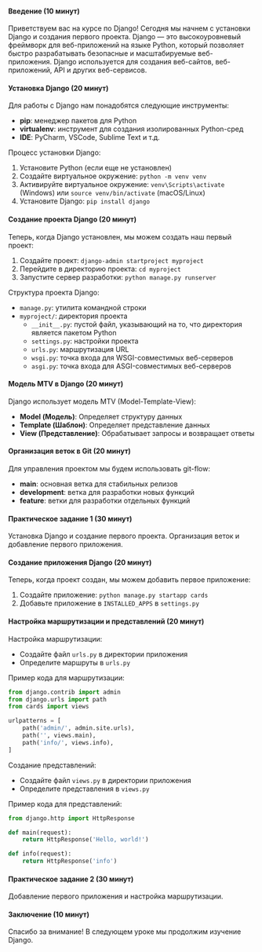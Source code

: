 #### Введение (10 минут)
Приветствуем вас на курсе по Django! Сегодня мы начнем с установки Django и создания первого проекта. Django — это высокоуровневый фреймворк для веб-приложений на языке Python, который позволяет быстро разрабатывать безопасные и масштабируемые веб-приложения. Django используется для создания веб-сайтов, веб-приложений, API и других веб-сервисов.

#### Установка Django (20 минут)
Для работы с Django нам понадобятся следующие инструменты:
- **pip**: менеджер пакетов для Python
- **virtualenv**: инструмент для создания изолированных Python-сред
- **IDE**: PyCharm, VSCode, Sublime Text и т.д.

Процесс установки Django:
1. Установите Python (если еще не установлен)
2. Создайте виртуальное окружение: `python -m venv venv`
3. Активируйте виртуальное окружение: `venv\Scripts\activate` (Windows) или `source venv/bin/activate` (macOS/Linux)
4. Установите Django: `pip install django`

#### Создание проекта Django (20 минут)
Теперь, когда Django установлен, мы можем создать наш первый проект:
1. Создайте проект: `django-admin startproject myproject`
2. Перейдите в директорию проекта: `cd myproject`
3. Запустите сервер разработки: `python manage.py runserver`

Структура проекта Django:
- `manage.py`: утилита командной строки
- `myproject/`: директория проекта
  - `__init__.py`: пустой файл, указывающий на то, что директория является пакетом Python
  - `settings.py`: настройки проекта
  - `urls.py`: маршрутизация URL
  - `wsgi.py`: точка входа для WSGI-совместимых веб-серверов
  - `asgi.py`: точка входа для ASGI-совместимых веб-серверов

#### Модель MTV в Django (20 минут)
Django использует модель MTV (Model-Template-View):
- **Model (Модель)**: Определяет структуру данных
- **Template (Шаблон)**: Определяет представление данных
- **View (Представление)**: Обрабатывает запросы и возвращает ответы

#### Организация веток в Git (20 минут)
Для управления проектом мы будем использовать git-flow:
- **main**: основная ветка для стабильных релизов
- **development**: ветка для разработки новых функций
- **feature**: ветки для разработки отдельных функций

#### Практическое задание 1 (30 минут)
Установка Django и создание первого проекта. Организация веток и добавление первого приложения.

#### Создание приложения Django (20 минут)
Теперь, когда проект создан, мы можем добавить первое приложение:
1. Создайте приложение: `python manage.py startapp cards`
2. Добавьте приложение в `INSTALLED_APPS` в `settings.py`

#### Настройка маршрутизации и представлений (20 минут)
Настройка маршрутизации:
- Создайте файл `urls.py` в директории приложения
- Определите маршруты в `urls.py`

Пример кода для маршрутизации:
```python
from django.contrib import admin
from django.urls import path
from cards import views

urlpatterns = [
    path('admin/', admin.site.urls),
    path('', views.main),
    path('info/', views.info),
]
```

Создание представлений:
- Создайте файл `views.py` в директории приложения
- Определите представления в `views.py`

Пример кода для представлений:
```python
from django.http import HttpResponse

def main(request):
    return HttpResponse('Hello, world!')

def info(request):
    return HttpResponse('info')
```

#### Практическое задание 2 (30 минут)
Добавление первого приложения и настройка маршрутизации.

#### Заключение (10 минут)
Спасибо за внимание! В следующем уроке мы продолжим изучение Django.